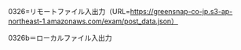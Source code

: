0326=リモートファイル入出力（URL=https://greensnap-co-jp.s3-ap-northeast-1.amazonaws.com/exam/post_data.json）



0326b＝ローカルファイル入出力
